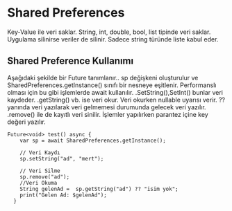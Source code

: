 # Shared Preferences 
Key-Value ile veri saklar. String, int, double, bool, list tipinde veri saklar. Uygulama silinirse veriler de silinir. Sadece string türünde liste kabul eder.

## Shared Preference Kullanımı
Aşağıdaki şekilde bir Future tanımlanır.. sp değişkeni oluşturulur ve SharedPreferences.getInstance() sınıfı bir nesneye eşitlenir. Performanslı olması için bu gibi işlemlerde await kullanılır.  .SetString(),SetInt() bunlar veri kaydeder. .getString() vb. ise veri okur. Veri okurken nullable uyarısı verir. ?? yanında veri yazılarak veri gelmemesi durumunda gelecek veri yazılır.
.remove() ile de kayıtlı veri sinilir. İşlemler yapılırken parantez içine key değeri yazılır.

```
Future<void> test() async {
    var sp = await SharedPreferences.getInstance();

    // Veri Kaydı
    sp.setString("ad", "mert");

    // Veri Silme
    sp.remove("ad");
    //Veri Okuma
    String gelenAd =  sp.getString("ad") ?? "isim yok";
    print("Gelen Ad: $gelenAd");
  }
```
